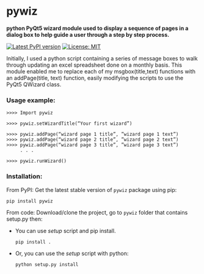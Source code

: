# pywiz
**python PyQt5 wizard module used to display a sequence of pages in a dialog box to help guide a user through a step by step process.**

[![Latest PyPI version](https://img.shields.io/badge/pypi-v0.2-green.svg)](https://pypi.org/project/pywiz/)
[![License: MIT](https://img.shields.io/dub/l/vibe-d.svg)](https://opensource.org/licenses/MIT)

Initially, I used a python script containing a series of message boxes to walk through updating an excel spreadsheet done on a monthly basis.  This module enabled me to replace each of my msgbox(title,text) functions with an addPage(title, text) function, easily modifying the scripts to use the PyQt5 QWizard class.


### Usage example:

    >>>> Import pywiz

    >>>> pywiz.setWizardTitle(“Your first wizard”)

    >>>> pywiz.addPage(“wizard page 1 title”, ”wizard page 1 text”)
    >>>> pywiz.addPage(“wizard page 2 title”, ”wizard page 2 text”)
    >>>> pywiz.addPage(“wizard page 3 title”, ”wizard page 3 text”)
         . . .

    >>>> pywiz.runWizard()

### Installation:

From PyPI: Get the latest stable version of ``pywiz`` package using pip:

    pip install pywiz

From code: Download/clone the project, go to ``pywiz`` folder that contains setup.py then:
- You can use *setup* script and pip install.
    ```bash
    pip install .
    ```

- Or, you can use the *setup* script with python:
    ```bash
    python setup.py install
    ```
